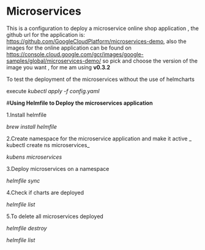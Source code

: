 # Microservices 
This is a configuration to deploy a microservice online shop application , the github url for the application is: https://github.com/GoogleCloudPlatform/microservices-demo, also the images for the online application can be found on https://console.cloud.google.com/gcr/images/google-samples/global/microservices-demo/ so pick and choose the version of the image you want , for me am using **v0.3.2**

To test the deployment of the microservices  without the use of helmcharts

execute _kubectl apply -f config.yaml_

#**Using Helmfile to Deploy the microservices application**

1.Install helmfile

_brew install helmfile_

2.Create namespace for the microservice application and make it active
_
kubectl create ns microservices_

_kubens microservices_

3.Deploy microservices on a namespace

_helmfile sync_

4.Check if charts  are deployed

_helmfile list_


5.To delete all microservices deployed

_helmfile destroy_

_helmfile list_

